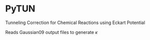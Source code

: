 # PyTUN
Tunneling Correction for Chemical Reactions using Eckart Potential 

Reads Gaussian09 output files to generate $\kappa$
